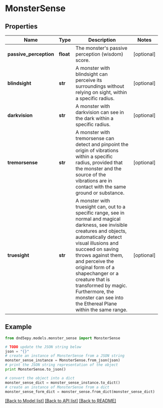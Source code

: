 # MonsterSense


## Properties
Name | Type | Description | Notes
------------ | ------------- | ------------- | -------------
**passive_perception** | **float** | The monster&#39;s passive perception (wisdom) score. | [optional] 
**blindsight** | **str** | A monster with blindsight can perceive its surroundings without relying on sight, within a specific radius. | [optional] 
**darkvision** | **str** | A monster with darkvision can see in the dark within a specific radius. | [optional] 
**tremorsense** | **str** | A monster with tremorsense can detect and pinpoint the origin of vibrations within a specific radius, provided that the monster and the source of the vibrations are in contact with the same ground or substance. | [optional] 
**truesight** | **str** | A monster with truesight can, out to a specific range, see in normal and magical darkness, see invisible creatures and objects, automatically detect visual illusions and succeed on saving throws against them, and perceive the original form of a shapechanger or a creature that is transformed by magic. Furthermore, the monster can see into the Ethereal Plane within the same range. | [optional] 

## Example

```python
from dnd5epy.models.monster_sense import MonsterSense

# TODO update the JSON string below
json = "{}"
# create an instance of MonsterSense from a JSON string
monster_sense_instance = MonsterSense.from_json(json)
# print the JSON string representation of the object
print MonsterSense.to_json()

# convert the object into a dict
monster_sense_dict = monster_sense_instance.to_dict()
# create an instance of MonsterSense from a dict
monster_sense_form_dict = monster_sense.from_dict(monster_sense_dict)
```
[[Back to Model list]](../README.md#documentation-for-models) [[Back to API list]](../README.md#documentation-for-api-endpoints) [[Back to README]](../README.md)


